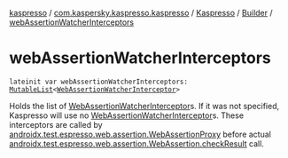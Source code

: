 [kaspresso](../../../index.md) / [com.kaspersky.kaspresso.kaspresso](../../index.md) / [Kaspresso](../index.md) / [Builder](index.md) / [webAssertionWatcherInterceptors](./web-assertion-watcher-interceptors.md)

# webAssertionWatcherInterceptors

`lateinit var webAssertionWatcherInterceptors: `[`MutableList`](https://kotlinlang.org/api/latest/jvm/stdlib/kotlin.collections/-mutable-list/index.html)`<`[`WebAssertionWatcherInterceptor`](../../../com.kaspersky.kaspresso.interceptors.watcher.view/-web-assertion-watcher-interceptor/index.md)`>`

Holds the list of [WebAssertionWatcherInterceptor](../../../com.kaspersky.kaspresso.interceptors.watcher.view/-web-assertion-watcher-interceptor/index.md)s.
If it was not specified, Kaspresso will use no [WebAssertionWatcherInterceptor](../../../com.kaspersky.kaspresso.interceptors.watcher.view/-web-assertion-watcher-interceptor/index.md)s.
These interceptors are called by [androidx.test.espresso.web.assertion.WebAssertionProxy](../../../androidx.test.espresso.web.assertion/-web-assertion-proxy/index.md)
before actual [androidx.test.espresso.web.assertion.WebAssertion.checkResult](#) call.

